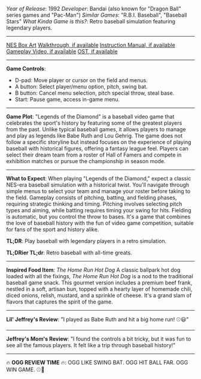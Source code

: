 *Year of Release*: 1992
*Developer*: Bandai (also known for "Dragon Ball" series games and "Pac-Man")
*Similar Games*: "R.B.I. Baseball", "Baseball Stars"
*What Kinda Game is this?*: Retro baseball simulation featuring legendary players.

---
[NES Box Art](https://www.google.com/search?tbm=isch&q=NES+Box+Art+Legends+of+the+Diamond) 
[Walkthrough, if available](https://www.google.com/search?q=Walkthrough+NES+Legends+of+the+Diamond)
[Instruction Manual, if available](https://www.google.com/search?q=NES+Instruction+Manual+Legends+of+the+Diamond)
[Gameplay Video, if available](https://www.youtube.com/results?search_query=gameplay+NES+Legends+of+the+Diamond) 
[OST, if available](https://www.youtube.com/results?search_query=gameplay+NES+Legends+of+the+Diamond+OST)

- - -
**Game Controls**:
- D-pad: Move player or cursor on the field and menus.
- A button: Select player/menu option, pitch, swing bat.
- B button: Cancel menu selection, pitch special throw, steal base.
- Start: Pause game, access in-game menu.

- - -
**Game Plot**: 
"Legends of the Diamond" is a baseball video game that celebrates the sport's history by featuring some of the greatest players from the past. Unlike typical baseball games, it allows players to manage and play as legends like Babe Ruth and Lou Gehrig. The game does not follow a specific storyline but instead focuses on the experience of playing baseball with historical figures, offering a fantasy league feel. Players can select their dream team from a roster of Hall of Famers and compete in exhibition matches or pursue the championship in season mode.

- - -
**What to Expect**: 
When playing "Legends of the Diamond," expect a classic NES-era baseball simulation with a historical twist. You'll navigate through simple menus to select your team and manage your roster before taking to the field. Gameplay consists of pitching, batting, and fielding phases, requiring strategic thinking and timing. Pitching involves selecting pitch types and aiming, while batting requires timing your swing for hits. Fielding is automatic, but you control the throw to bases. It's a game that combines the love of baseball history with the fun of video game competition, suitable for fans of the sport and history alike.

**TL;DR**:
Play baseball with legendary players in a retro simulation.

**TL;DRier TL;dr**: 
Retro baseball with all-time greats.

---
**Inspired Food Item**: *The Home Run Hot Dog*
A classic ballpark hot dog loaded with all the fixings, *The Home Run Hot Dog* is a nod to the traditional baseball game snack. This gourmet version includes a premium beef frank, nestled in a soft, artisan bun, topped with a hearty layer of homemade chili, diced onions, relish, mustard, and a sprinkle of cheese. It's a grand slam of flavors that captures the spirit of the game.

---
**Lil' Jeffrey's Review**: "I played as Babe Ruth and hit a big home run! ⚾😃"

---
**Jeffrey's Mom's Review**: "I found the controls a bit tricky, but it was fun to see all the famous players. It felt like a trip through baseball history!"

---
🔥 **OGG REVIEW TIME** 🔥: OGG LIKE SWING BAT. OGG HIT BALL FAR. OGG WIN GAME. ⚾👊